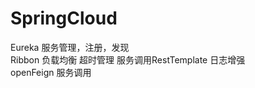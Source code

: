 # SpringCloud
Eureka  服务管理，注册，发现 <br>
Ribbon 负载均衡  超时管理 服务调用RestTemplate 日志增强<br>
openFeign 服务调用<br>
